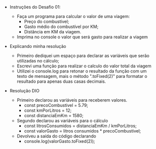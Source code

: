 - Instruções do Desafio 01:
    - Faça um programa para calcular o valor de uma viagem:
        - Preço do combustível;
        - Gasto médio do combustível por KM;
        - Distância em KM da viagem.
    - Imprima no console o valor que será gasto para realizar a viagem

- Explicando minha resolução
    - Primeiro dediquei um espaço para declarar as variáveis que serão utilizadas no cálculo;
    - Escrevi uma função para realizar o calculo do valor total da viagem
    - Utilizei o console.log para retonar o resultado da função com um texto de mensagem, mais o método ".toFixed(2)" para formatar o resultado para apenas duas casas decimais.

- Resolução DIO
    - Primeiro declarou as variáveis para receberem valores.
        - const precoCombustivel = 5.79;
        - const kmPorLitros = 12;
        - const distanciaEmKm = 1580;
    - Segundo declarou as variáveis para o cálculo
        - const litrosConsumidos = distanciaEmKm / kmPorLitros;
        - const valorGasto = litros consumidos * precoCombustivel;
    - Devolveu a saída do código declarando
        - console.log(valorGasto.toFixed(2));
